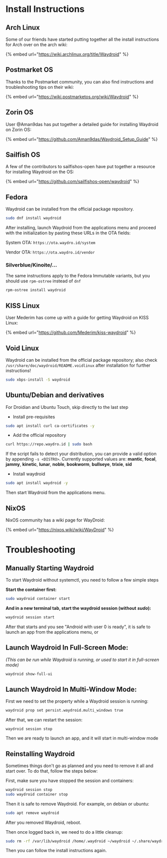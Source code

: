 # Install Instructions

## Arch Linux&#x20;

Some of our friends have started putting together all the install instructions for Arch over on the arch wiki:

{% embed url="https://wiki.archlinux.org/title/Waydroid" %}

## Postmarket OS

Thanks to the Postmarket community, you can also find instructions and troubleshooting tips on their wiki:

{% embed url="https://wiki.postmarketos.org/wiki/Waydroid" %}

## Zorin OS

User @Aman9das has put together a detailed guide for installing Waydroid on Zorin OS:

{% embed url="https://github.com/Aman9das/Waydroid_Setup_Guide" %}

## Sailfish OS

A few of the contributors to sailfishos-open have put together a resource for installing Waydroid on the OS:

{% embed url="https://github.com/sailfishos-open/waydroid" %}

## Fedora

Waydroid can be installed from the official package repository.

```bash
sudo dnf install waydroid
```

After installing, launch Waydroid from the applications menu and proceed with the initialization by pasting these URLs in the OTA fields:

System OTA: `https://ota.waydro.id/system`

Vendor OTA: `https://ota.waydro.id/vendor`

### Silverblue/Kinoite/...

The same instructions apply to the Fedora Immutable variants, but you should use `rpm-ostree` instead of `dnf`

```bash
rpm-ostree install waydroid
```

## KISS Linux

User Mederim has come up with a guide for getting Waydroid on KISS Linux:

{% embed url="https://github.com/Mederim/kiss-waydroid" %}

## Void Linux

Waydroid can be installed from the official package repository; also check `/usr/share/doc/waydroid/README.voidlinux` after installation for further instructions!

```bash
sudo xbps-install -S waydroid
```

## Ubuntu/Debian and derivatives

For Droidian and Ubuntu Touch, skip directly to the last step

* Install pre-requisites
```bash
sudo apt install curl ca-certificates -y
```

* Add the official repository
```bash
curl https://repo.waydro.id | sudo bash
```
If the script fails to detect your distribution, you can provide a valid option by appending `-s <DISTRO>`.
Currently supported values are: **mantic**, **focal**, **jammy**, **kinetic**, **lunar**, **noble**, **bookworm**, **bullseye**, **trixie**, **sid**

* Install waydroid
```bash
sudo apt install waydroid -y
```

Then start Waydroid from the applications menu.

## NixOS

NixOS community has a wiki page for WayDroid:

{% embed url="https://nixos.wiki/wiki/WayDroid" %}

# Troubleshooting

## Manually Starting Waydroid

To start Waydroid without systemctl, you need to follow a few simple steps

**Start the container first:**

```bash
sudo waydroid container start
```

**And in a new terminal tab, start the waydroid session (without** _**sudo**_**):**

```bash
waydroid session start
```

After that starts and you see "Android with user 0 is ready", it is safe to launch an app from the applications menu, or

## Launch Waydroid In Full-Screen Mode:

_(This can be run while Waydroid is running, or used to start it in full-screen mode)_

```bash
waydroid show-full-ui
```

## Launch Waydroid In Multi-Window Mode:

First we need to set the property while a Waydroid session is running:

```bash
waydroid prop set persist.waydroid.multi_windows true
```

After that, we can restart the session:

```
waydroid session stop
```

Then we are ready to launch an app, and it will start in multi-window mode

## Reinstalling Waydroid

Sometimes things don't go as planned and you need to remove it all and start over. To do that, follow the steps below:

First, make sure you have stopped the session and containers:

```bash
waydroid session stop
sudo waydroid container stop
```

Then it is safe to remove Waydroid. For example, on debian or ubuntu:

```bash
sudo apt remove waydroid
```

After you removed Waydroid, reboot.

Then once logged back in, we need to do a little cleanup:

```bash
sudo rm -rf /var/lib/waydroid /home/.waydroid ~/waydroid ~/.share/waydroid ~/.local/share/applications/*aydroid* ~/.local/share/waydroid
```

Then you can follow the install instructions again.
